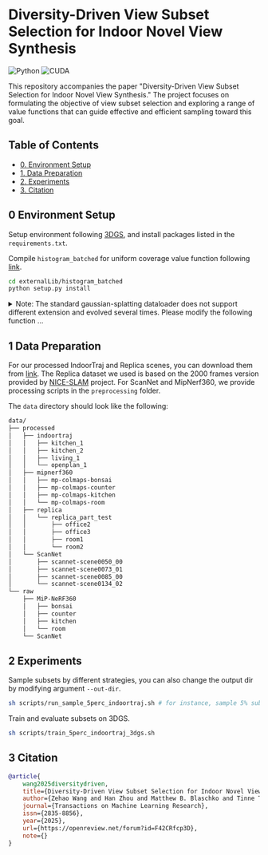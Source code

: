 # Diversity-Driven View Subset Selection for Indoor Novel View Synthesis
![Python](https://img.shields.io/badge/Python-3.7-blue)
![CUDA](https://img.shields.io/badge/CUDA-11.8-green)

This repository accompanies the paper "Diversity-Driven View Subset Selection for Indoor Novel View Synthesis." The project focuses on formulating the objective of view subset selection and exploring a range of value functions that can guide effective and efficient sampling toward this goal.

## Table of Contents
- [0. Environment Setup](#0-environment-setup)
- [1. Data Preparation](#1-data-preparation)
- [2. Experiments](#2-experiments)
- [3. Citation](#citation)


## 0 Environment Setup
Setup environment following [3DGS](https://github.com/graphdeco-inria/gaussian-splatting), and install packages listed in the ```requirements.txt```. 

Compile ```histogram_batched``` for uniform coverage value function following [link](https://gitlab.inria.fr/fungraph/progressive-camera-placement).
```bash
cd externalLib/histogram_batched
python setup.py install 
```

<details> 

<summary>Note: The standard gaussian-splatting dataloader does not support different extension and evolved several times. Please modify the following function ...</summary>

Modify the ```readCamerasFromTransforms``` and ```fetchPly``` in ```scene/dataset_readers.py```
```python
def readCamerasFromTransforms(path, transformsfile, white_background, extension=".png"):
    cam_infos = []

    with open(os.path.join(path, transformsfile)) as json_file:
        contents = json.load(json_file)
        fovx = contents["camera_angle_x"]

        frames = contents["frames"]
        print(f'\033[1;32m [INFO]\033[0m Loading from {path} with size {len(frames)}')
        for idx, frame in enumerate(frames):
            if frame["file_path"].endswith('jpg'):
                extension='.jpg'
                if path in frame["file_path"]:
                    cam_name = frame["file_path"]
                else:
                    cam_name = os.path.join(path, frame["file_path"])
            elif frame["file_path"].endswith('JPG'):
                extension='.JPG'
                if path in frame["file_path"]:
                    cam_name = frame["file_path"]
                else:
                    cam_name = os.path.join(path, frame["file_path"])
            elif frame["file_path"].endswith('png'):
                extension='.png'
                if path in frame["file_path"]:
                    cam_name = frame["file_path"]
                else:
                    cam_name = os.path.join(path, frame["file_path"])
            else:
                cam_name = os.path.join(path, frame["file_path"] + extension)

            # NeRF 'transform_matrix' is a camera-to-world transform
            c2w = np.array(frame["transform_matrix"])
            # change from OpenGL/Blender camera axes (Y up, Z back) to COLMAP (Y down, Z forward)
            c2w[:3, 1:3] *= -1

            # get the world-to-camera transform and set R, T
            w2c = np.linalg.inv(c2w)
            R = np.transpose(w2c[:3,:3])  # R is stored transposed due to 'glm' in CUDA code
            T = w2c[:3, 3]

            if path in cam_name:
                image_path = cam_name
            else:
                image_path = os.path.join(path, cam_name)
            
            image_name = Path(cam_name).stem
            image = Image.open(image_path)

            im_data = np.array(image.convert("RGBA"))

            bg = np.array([1,1,1]) if white_background else np.array([0, 0, 0])

            norm_data = im_data / 255.0
            arr = norm_data[:,:,:3] * norm_data[:, :, 3:4] + bg * (1 - norm_data[:, :, 3:4])
            image = Image.fromarray(np.array(arr*255.0, dtype=np.byte), "RGB")

            if 'camera_angle_y' in contents.keys():
                FovY = contents['camera_angle_y']
                # print(focal2fov(fov2focal(fovx, image.size[0]), image.size[1]), FovY)
            else:
                fovy = focal2fov(fov2focal(fovx, image.size[0]), image.size[1])
                FovY = fovy 
            FovX = fovx

            cam_infos.append(CameraInfo(uid=idx, R=R, T=T, FovY=FovY, FovX=FovX, image=image,
                            image_path=image_path, image_name=image_name, width=image.size[0], height=image.size[1]))
            
    return cam_infos

def fetchPly(path):
    plydata = PlyData.read(path)
    vertices = plydata['vertex']
    positions = np.vstack([vertices['x'], vertices['y'], vertices['z']]).T
    try:
        colors = np.vstack([vertices['red'], vertices['green'], vertices['blue']]).T / 255.0
        normals = np.vstack([vertices['nx'], vertices['ny'], vertices['nz']]).T
    except:
        print('\033[1;31m [Warning]\033[0m', "CANNOT find normals in the point cloud, initialized by zeros, also randomize the color")
        normals = np.zeros_like(positions)
        shs = np.random.random((len(positions), 3)) / 255.0
        colors = SH2RGB(shs)
    return BasicPointCloud(points=positions, colors=colors, normals=normals)
```
</details> 


## 1 Data Preparation

For our processed IndoorTraj and Replica scenes, you can download them from [link](https://drive.google.com/drive/folders/1-vYWz3apLcXT1w7sFH2HM2yO7zxw3JKK). The Replica dataset we used is based on the 2000 frames version provided by [NICE-SLAM](https://github.com/cvg/nice-slam) project. For ScanNet and MipNerf360, we provide processing scripts in the ```preprocessing``` folder.

The ```data``` directory should look like the following:
```bash
data/
├── processed
│   ├── indoortraj
│   │   ├── kitchen_1
│   │   ├── kitchen_2
│   │   ├── living_1
│   │   └── openplan_1
│   ├── mipnerf360
│   │   ├── mp-colmaps-bonsai
│   │   ├── mp-colmaps-counter
│   │   ├── mp-colmaps-kitchen
│   │   └── mp-colmaps-room
│   ├── replica
│   │   └── replica_part_test
│   │       ├── office2
│   │       ├── office3
│   │       ├── room1
│   │       └── room2
│   └── ScanNet
│       ├── scannet-scene0050_00
│       ├── scannet-scene0073_01
│       ├── scannet-scene0085_00
│       └── scannet-scene0134_02
└── raw
    ├── MiP-NeRF360
    │   ├── bonsai
    │   ├── counter
    │   ├── kitchen
    │   └── room
    └── ScanNet
```


## 2 Experiments

Sample subsets by different strategies, you can also change the output dir by modifying argument ```--out-dir```.

```bash
sh scripts/run_sample_5perc_indoortraj.sh # for instance, sample 5% subset of indoortraj dataset
```

Train and evaluate subsets on 3DGS.

```bash
sh scripts/train_5perc_indoortraj_3dgs.sh
```

## 3 Citation
```bibtex
@article{
    wang2025diversitydriven,
    title={Diversity-Driven View Subset Selection for Indoor Novel View Synthesis},
    author={Zehao Wang and Han Zhou and Matthew B. Blaschko and Tinne Tuytelaars and Minye Wu},
    journal={Transactions on Machine Learning Research},
    issn={2835-8856},
    year={2025},
    url={https://openreview.net/forum?id=F42CRfcp3D},
    note={}
}
```
